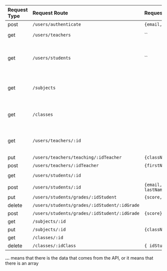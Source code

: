 |Request Type|Request Route|Request body|Request response|
|:----|:----|:----|:----|
|post|`/users/authenticate`|`{email, password}`|`{"_id":"...","email":"...","firstName":"...","lastName":"...","role":"...","createdDate":"...","__v":0,"token":"..."}`|
|get|`/users/teachers`|``|`[{"_id":"...","firstName":"...","lastName":"...","noClasses":"..."},...]`<br/> **Where `noClasses` is the number of classes tought by the teacher**|
|get|`/users/students`|``|`[{"_id":"...","firstName":"...","lastName":"...","class":"...","noSubjects":"...","noGrades":"...","average":"..."},...]`**<br/>Where `class` is the class where the student is enrolled<br/>Where `noSubjects` is the number of subjects tought in the `class`<br/>Where `noGrades` is the total number of grades of the student<br/>Where `average` is the average of grades**|
|get|`/subjects`||`[{"_id":"..","subjectName":"...","noClasses":"..."},"noStudents":"...","noTeachers":"..."},...]`**<br/>noClasses is the number of classes where that subject (subjectName) is thought<br/>noStudents is the number of students that have to take (or are enrolled in) that class<br/>noTeachers is the number of teachers that teach that subject**|
|get|`/classes`||`[{"_id":"...","className":"...","noStudents":"...","noTeachers":"...","noSubjects":"..."},...]`**<br/>noStudents is the number of students are part of that class<br/>noTeachers is the number of teachers that teach for that class<br/>noSubjects is the number of subjects that are thought at that class**|
|get|`/users/teachers/:id`||`{"_id":"...","firstName":"...","lastName":"...","email":"...","teaching":[{"_idTeaching":"...","subjectName":"...","className":"...",},...]}`**<br/>Where teaching is an array of objects of subjects that the teachers is teaching and at which class. The _idTeaching is from the "teaching" table.**|
|put|`/users/teachers/teaching/:idTeacher`|`{className,subjectName}`|**This is for insterting anew column in the teaching. The teacher with the ID will now teach subjectName at className**|
|post|`/users/teachers/:idTeacher`|`{firstName,lastName,email,password}`|**Update teacher info**|
|get|`/users/students/:id`||`{"_id":"...","firstName":"...","lastName":"...","className":"...","email":"...","grades":[{"_idGrade":"...","score":"...","subjectName":"...","dateAdded":"...","dateModified":"..."},...]}`|
|post|`/users/students/:id`|`{email, password, firstName, lastName, className}`|**This is for changeing student information**|
|put|`/users/students/grades/:idStudent`|`{score, subjectName}`|**This is for adding a new grade for a student at a given subject**|
|delete|`/users/students/grades/:idStudent/:idGrade`||**This is for deleting a grade for a student**|
|post|`/users/students/grades/:idStudent/:idGrade`|`{score}`|**This is for updateting a grade for a student**|
|get|`/subjects/:id`||`[{"_idTeaching":"...","className":"...","firstNameTeacher":"...","lastNameTeacher":"..."},...]`|
|put|`/subjects/:id`|`{className}`||
|get|`/classes/:id`||`[{"_idStudent":"...","firstNameStudent":"","lastNameStudent":"..."},...]`|
|delete|`/classes/:idClass`|`{ idStudent }`||

**...** means that there is the data that comes from the API, or it means that there is an array
